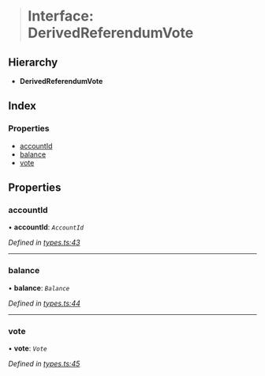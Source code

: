 > # Interface: DerivedReferendumVote

## Hierarchy

* **DerivedReferendumVote**

## Index

### Properties

* [accountId](_types_.derivedreferendumvote.md#accountid)
* [balance](_types_.derivedreferendumvote.md#balance)
* [vote](_types_.derivedreferendumvote.md#vote)

## Properties

###  accountId

• **accountId**: *`AccountId`*

*Defined in [types.ts:43](https://github.com/polkadot-js/api/blob/5fe63b4/packages/api-derive/src/types.ts#L43)*

___

###  balance

• **balance**: *`Balance`*

*Defined in [types.ts:44](https://github.com/polkadot-js/api/blob/5fe63b4/packages/api-derive/src/types.ts#L44)*

___

###  vote

• **vote**: *`Vote`*

*Defined in [types.ts:45](https://github.com/polkadot-js/api/blob/5fe63b4/packages/api-derive/src/types.ts#L45)*